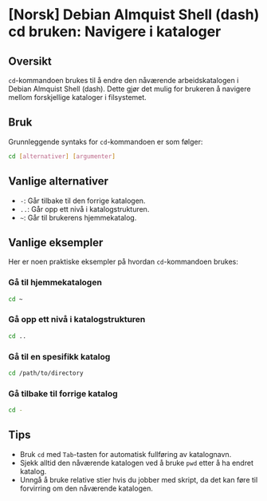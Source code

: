 # [Norsk] Debian Almquist Shell (dash) cd bruken: Navigere i kataloger

## Oversikt
`cd`-kommandoen brukes til å endre den nåværende arbeidskatalogen i Debian Almquist Shell (dash). Dette gjør det mulig for brukeren å navigere mellom forskjellige kataloger i filsystemet.

## Bruk
Grunnleggende syntaks for `cd`-kommandoen er som følger:

```bash
cd [alternativer] [argumenter]
```

## Vanlige alternativer
- `-`: Går tilbake til den forrige katalogen.
- `..`: Går opp ett nivå i katalogstrukturen.
- `~`: Går til brukerens hjemmekatalog.

## Vanlige eksempler
Her er noen praktiske eksempler på hvordan `cd`-kommandoen brukes:

### Gå til hjemmekatalogen
```bash
cd ~
```

### Gå opp ett nivå i katalogstrukturen
```bash
cd ..
```

### Gå til en spesifikk katalog
```bash
cd /path/to/directory
```

### Gå tilbake til forrige katalog
```bash
cd -
```

## Tips
- Bruk `cd` med `Tab`-tasten for automatisk fullføring av katalognavn.
- Sjekk alltid den nåværende katalogen ved å bruke `pwd` etter å ha endret katalog.
- Unngå å bruke relative stier hvis du jobber med skript, da det kan føre til forvirring om den nåværende katalogen.